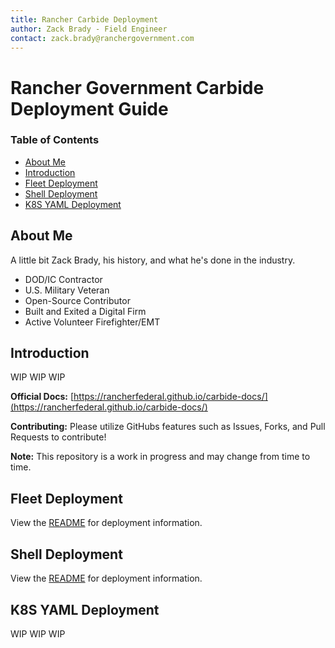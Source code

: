 ```yaml
---
title: Rancher Carbide Deployment
author: Zack Brady - Field Engineer
contact: zack.brady@ranchergovernment.com
---
```


# Rancher Government Carbide Deployment Guide

### Table of Contents
* [About Me](#about-me)
* [Introduction](#introduction)
* [Fleet Deployment](#fleet-deployment)
* [Shell Deployment](#shell-deployment)
* [K8S YAML Deployment](#k8s-yaml-deployment)

## About Me

A little bit Zack Brady, his history, and what he's done in the industry.
- DOD/IC Contractor
- U.S. Military Veteran
- Open-Source Contributor
- Built and Exited a Digital Firm
- Active Volunteer Firefighter/EMT

## Introduction

WIP WIP WIP

**Official Docs:** [https://rancherfederal.github.io/carbide-docs/](https://rancherfederal.github.io/carbide-docs/)

**Contributing:** Please utilize GitHubs features such as Issues, Forks, and Pull Requests to contribute!

**Note:** This repository is a work in progress and may change from time to time.


## Fleet Deployment

View the [README](fleet/README.md) for deployment information.

## Shell Deployment

View the [README](shell/README.md) for deployment information.

## K8S YAML Deployment

WIP WIP WIP
